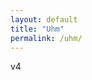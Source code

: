 ```yaml
---
layout: default
title: "Uhm"
permalink: /uhm/
---
```


v4

<script src="https://d3js.org/d3.v6.min.js" defer></script>  
<script src="https://d3js.org/d3-scale.v3.min.js" defer></script>  
<script src="/app.js" defer></script>  

<div class="chart" id="age_read_mean"></div>  
<div class="chart" id="age_read_hist"></div>  
